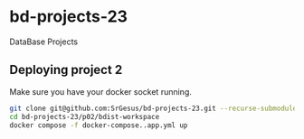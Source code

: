 # bd-projects-23
DataBase Projects

## Deploying project 2
Make sure you have your docker socket running.
```bash
git clone git@github.com:SrGesus/bd-projects-23.git --recurse-submodules
cd bd-projects-23/p02/bdist-workspace
docker compose -f docker-compose..app.yml up
```
